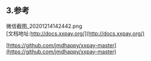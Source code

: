 ## 3.参考

微信截图\_20201214142442.png  
[文档地址:http://docs.xxpay.org/](http://docs.xxpay.org/)

[https://github.com/jmdhappy/xxpay-master](https://github.com/jmdhappy/xxpay-master)

